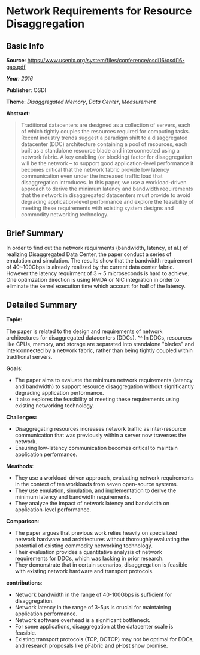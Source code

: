 # Network Requirements for Resource Disaggregation

## Basic Info

**Source**: https://www.usenix.org/system/files/conference/osdi16/osdi16-gao.pdf

***Year**:  2016*

**Publisher**: OSDI

**Theme**: *Disaggregated Memory*, *Data Center*, *Measurement*

**Abstract**:

> Traditional datacenters are designed as a collection of servers, each of which tightly couples the resources required for computing tasks. Recent industry trends suggest a paradigm shift to a disaggregated datacenter (DDC) architecture containing a pool of resources, each built as a standalone resource blade and interconnected using a network fabric. A key enabling (or blocking) factor for disaggregation will be the network – to support good application-level performance it becomes critical that the network fabric provide low latency communication even under the increased traffic load that disaggregation introduces. In this paper, we use a workload-driven approach to derive the minimum latency and bandwidth requirements that the network in disaggregated datacenters must provide to avoid degrading application-level performance and explore the feasibility of meeting these requirements with existing system designs and commodity networking technology.

## Brief Summary

In order to find out the network requirments (bandwidth, latency, et al.) of realizing Disaggregated Data Center, the paper conduct a series of emulation and simulation. The results show that the bandwidth requirement of 40~100Gbps is already realized by the current data center fabric. However the latency requirment of 3 ~ 5 microseconds is hard to achieve. One optimzation direction is using RMDA or NIC integration in order to eliminate the kernel execution time which account for half of the latency.

## Detailed Summary

**Topic**:

The paper is related to the design and requirements of network architectures for disaggregated datacenters (DDCs). ^^ In DDCs, resources like CPUs, memory, and storage are separated into standalone "blades" and interconnected by a network fabric, rather than being tightly coupled within traditional servers.

**Goals**:

* The paper aims to evaluate the minimum network requirements (latency and bandwidth) to support resource disaggregation without significantly degrading application performance.
* It also explores the feasibility of meeting these requirements using existing networking technology.

**Challenges:**

* Disaggregating resources increases network traffic as inter-resource communication that was previously within a server now traverses the network.
* Ensuring low-latency communication becomes critical to maintain application performance.

**Meathods**:

* They use a workload-driven approach, evaluating network requirements in the context of ten workloads from seven open-source systems.
* They use emulation, simulation, and implementation to derive the minimum latency and bandwidth requirements.
* They analyze the impact of network latency and bandwidth on application-level performance.

**Comparison**:

* The paper argues that previous work relies heavily on specialized network hardware and architectures without thoroughly evaluating the potential of existing commodity networking technology.
* Their evaluation provides a quantitative analysis of network requirements for DDCs, which was lacking in prior research.
* They demonstrate that in certain scenarios, disaggregation is feasible with existing network hardware and transport protocols.

**contributions**:

* Network bandwidth in the range of 40-100Gbps is sufficient for disaggregation.
* Network latency in the range of 3-5µs is crucial for maintaining application performance.
* Network software overhead is a significant bottleneck.
* For some applications, disaggregation at the datacenter scale is feasible.
* Existing transport protocols (TCP, DCTCP) may not be optimal for DDCs, and research proposals like pFabric and pHost show promise.
